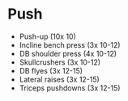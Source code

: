 # Push
* Push-up (10x 10)
* Incline bench press (3x 10-12)
* DB shoulder press (4x 10-12)
* Skullcrushers (3x 10-12)
* DB flyes (3x 12-15)
* Lateral raises (3x 12-15)
* Triceps pushdowns (3x 12-15)
